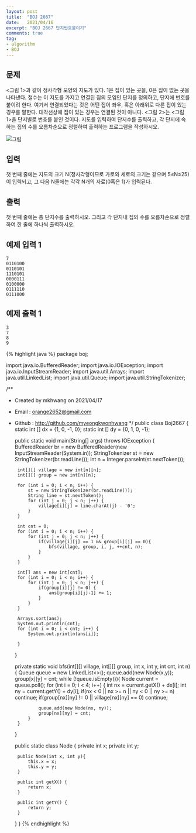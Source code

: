 ```yaml
---
layout: post 
title:  "BOJ 2667"
date:   2021/04/16 
excerpt: "BOJ 2667 단지번호붙이기"
comments: true 
tag:
- algorithm
- BOJ
---
```


## 문제
<그림 1>과 같이 정사각형 모양의 지도가 있다. 1은 집이 있는 곳을, 0은 집이 없는 곳을 나타낸다. 철수는 이 지도를 가지고 연결된 집의 모임인 단지를 정의하고, 단지에 번호를 붙이려 한다. 여기서 연결되었다는 것은 어떤 집이 좌우, 혹은 아래위로 다른 집이 있는 경우를 말한다. 대각선상에 집이 있는 경우는 연결된 것이 아니다. <그림 2>는 <그림 1>을 단지별로 번호를 붙인 것이다. 지도를 입력하여 단지수를 출력하고, 각 단지에 속하는 집의 수를 오름차순으로 정렬하여 출력하는 프로그램을 작성하시오.

![그림](https://myeongkwonhwang.github.io/assets/img/algorithm/boj2667.png)

## 입력
첫 번째 줄에는 지도의 크기 N(정사각형이므로 가로와 세로의 크기는 같으며 5≤N≤25)이 입력되고, 그 다음 N줄에는 각각 N개의 자료(0혹은 1)가 입력된다.

## 출력
첫 번째 줄에는 총 단지수를 출력하시오. 그리고 각 단지내 집의 수를 오름차순으로 정렬하여 한 줄에 하나씩 출력하시오.

## 예제 입력 1
~~~
7
0110100
0110101
1110101
0000111
0100000
0111110
0111000
~~~
## 예제 출력 1
~~~
3
7
8
9
~~~

{% highlight java %}
package boj;

import java.io.BufferedReader;
import java.io.IOException;
import java.io.InputStreamReader;
import java.util.Arrays;
import java.util.LinkedList;
import java.util.Queue;
import java.util.StringTokenizer;

/**
 * Created by mkhwang on 2021/04/17
 * Email : orange2652@gmail.com
 * Github : http://github.com/myeongkwonhwang
 */
public class Boj2667 {
    static int [] dx = {1, 0, -1, 0};
    static int [] dy = {0, 1, 0, -1};

    public static void main(String[] args) throws IOException {
        BufferedReader br = new BufferedReader(new InputStreamReader(System.in));
        StringTokenizer st = new StringTokenizer(br.readLine());
        int n = Integer.parseInt(st.nextToken());

        int[][] village = new int[n][n];
        int[][] group = new int[n][n];

        for (int i = 0; i < n; i++) {
            st = new StringTokenizer(br.readLine());
            String line = st.nextToken();
            for (int j = 0; j < n; j++) {
                village[i][j] = line.charAt(j) - '0';
            }
        }

        int cnt = 0;
        for (int i = 0; i < n; i++) {
            for (int j = 0; j < n; j++) {
                if(village[i][j] == 1 && group[i][j] == 0){
                    bfs(village, group, i, j, ++cnt, n);
                }
            }
        }

        int[] ans = new int[cnt];
        for (int i = 0; i < n; i++) {
            for (int j = 0; j < n; j++) {
                if(group[i][j] != 0) {
                    ans[group[i][j]-1] += 1;
                }
            }
        }

        Arrays.sort(ans);
        System.out.println(cnt);
        for (int i = 0; i < cnt; i++) {
            System.out.println(ans[i]);

        }
    }

    private static void bfs(int[][] village, int[][] group, int x, int y, int cnt, int n) {
        Queue<Node> queue = new LinkedList<>();
        queue.add(new Node(x,y));
        group[x][y] = cnt;
        while (!queue.isEmpty()){
            Node current = queue.poll();
            for (int i = 0; i < 4; i++) {
                int nx = current.getX() + dx[i];
                int ny = current.getY() + dy[i];
                if(nx < 0 || nx >= n || ny < 0 || ny >= n) continue;
                if(group[nx][ny] != 0 || village[nx][ny] == 0) continue;

                queue.add(new Node(nx, ny));
                group[nx][ny] = cnt;
            }
        }
    }

    public static class Node {
        private int x;
        private int y;

        public Node(int x, int y){
            this.x = x;
            this.y = y;
        }

        public int getX() {
            return x;
        }

        public int getY() {
            return y;
        }
    }
}
{% endhighlight %} 
